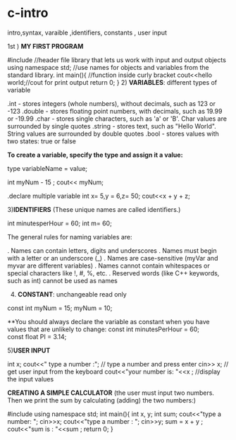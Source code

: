 # c-intro
intro,syntax, varaible ,identifiers, constants , user input

 1st ) **MY FIRST PROGRAM**
 
#include <iostream> //header file library that lets us work with input and output objects
using namespace std; //use names for objects and variables from the standard library.
int main(){ //function inside curly bracket
cout<<hello world;//cout for print output
return 0;
}
 2) **VARIABLES**: different types of variable 

.int - stores integers (whole numbers), without decimals, such as 123 or -123
.double - stores floating point numbers, with decimals, such as 19.99 or -19.99
.char - stores single characters, such as 'a' or 'B'. Char values are surrounded by single quotes
.string - stores text, such as "Hello World". String values are surrounded by double quotes
.bool - stores values with two states: true or false

 **To create a variable, specify the type and assign it a value:**
 
 type variableName = value;

 int myNum - 15 ;
 cout<< myNum;

  .declare multiple variable
  int x= 5,y = 6,z= 50;
  cout<<x + y + z;

  3)**IDENTIFIERS**  (These unique names are called identifiers.)

 int minutesperHour = 60;
  int m= 60; 

The general rules for naming variables are:

. Names can contain letters, digits and underscores
. Names must begin with a letter or an underscore (_)
. Names are case-sensitive (myVar and myvar are different variables)
. Names cannot contain whitespaces or special characters like !, #, %, etc.
. Reserved words (like C++ keywords, such as int) cannot be used as names

4) **CONSTANT**: unchangeable read only 

const int myNum = 15;
myNum = 10;

**You should always declare the variable as constant when you have values that are unlikely to change:
const int minutesPerHour = 60;  
const float PI = 3.14;
 
 5)**USER INPUT**  
 
 int x;
 cout<<" type a number :";        // type a number and press enter 
 cin>> x;                        // get user input from the keyboard
 cout<<"your number is: "<<x ;  //display the input values

  **CREATING A SIMPLE CALCULATOR**
          (the user must input two numbers. Then we print the sum by calculating (adding) the 
                                        two numbers:)
           
  #include<iostram>
  using namespace std;
  int main(){
  int x, y;
  int sum;
  cout<<"type a number: ";
  cin>>x;
  cout<<"type a number : ";
  cin>>y;
  sum = x + y ;
  cout<<"sum is : "<<sum ;
  return 0;
  }
  
 
